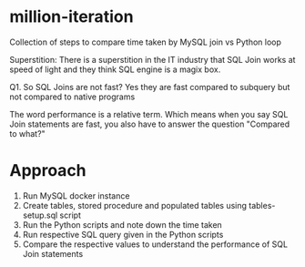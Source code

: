 # million-iteration
Collection of steps to compare time taken by MySQL join vs Python loop

Superstition: There is a superstition in the IT industry that SQL Join works at speed of light and they think SQL engine is a magix box. 

Q1. So SQL Joins are not fast? 
Yes they are fast compared to subquery but not compared to native  programs

The word performance is a relative term. Which means when you say SQL Join statements are fast, you also have to answer the question "Compared to what?"

# Approach
1. Run MySQL docker instance
2. Create tables, stored procedure and populated tables using tables-setup.sql script
3. Run the Python scripts and note down the time taken
4. Run respective SQL query given in the Python scripts
5. Compare the respective values to understand the performance of SQL Join statements
